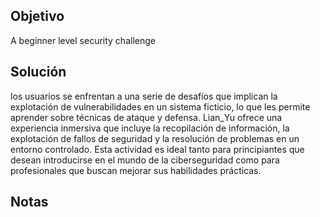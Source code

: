## Objetivo
A beginner level security challenge
## Solución
los usuarios se enfrentan a una serie de desafíos que implican la explotación de vulnerabilidades en un sistema ficticio, lo que les permite aprender sobre técnicas de ataque y defensa. Lian_Yu ofrece una experiencia inmersiva que incluye la recopilación de información, la explotación de fallos de seguridad y la resolución de problemas en un entorno controlado. Esta actividad es ideal tanto para principiantes que desean introducirse en el mundo de la ciberseguridad como para profesionales que buscan mejorar sus habilidades prácticas.
## Notas
